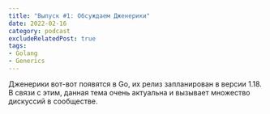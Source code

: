 ```yaml
---
title: "Выпуск #1: Обсуждаем Дженерики"
date: 2022-02-16
category: podcast
excludeRelatedPost: true
tags:
- Golang
- Generics
---
```


Дженерики вот-вот появятся в Go, их релиз запланирован в версии 1.18. В связи с этим, данная тема
очень актуальна и вызывает множество дискуссий в сообществе.


<!-- more -->

<SoundCloudEmbed title="Выпуск #1: Обсуждаем Дженерики"
author="Go Get Podcast"
src="https://w.soundcloud.com/player/?url=https%3A//api.soundcloud.com/tracks/1216381780&color=%2391857c&auto_play=false&hide_related=false&show_comments=true&show_user=true&show_reposts=false&show_teaser=true"
/>

<Remark />